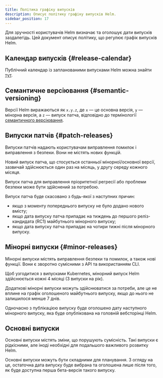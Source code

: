 ```yaml
---
title: Політика графіку випусків
description: Описує політику графіку випусків Helm.
sidebar_position: 17
---
```


Для зручності користувачів Helm визначає та оголошує дати випусків заздалегідь. Цей документ описує політику, що регулює графік випусків Helm.

## Календар випусків {#release-calendar}

Публічний календар із запланованими випусками Helm можна знайти [тут](https://helm.sh/calendar/release).

## Семантичне версіювання {#semantic-versioning}

Версії Helm виражаються як `x.y.z`, де `x` — це основна версія, `y` — мінорна версія, а `z` — випуск патча, відповідно до термінології [семантичного версіювання](https://semver.org/spec/v2.0.0.html).

## Випуски патчів {#patch-releases}

Випуски патчів надають користувачам виправлення помилок і виправлення з безпеки. Вони не містять нових функцій.

Новий випуск патча, що стосується останньої мінорної/основної версії, зазвичай здійснюється один раз на місяць, у другу середу кожного місяця.

Випуск патча для виправлення пріоритетної регресії або проблеми безпеки може бути здійснений за потребою.

Випуск патча буде скасовано з будь-якої з наступних причин:

- якщо з моменту попереднього випуску не було додано нового вмісту;
- якщо дата випуску патча припадає на тиждень до першого реліз-кандидата (RC1) майбутнього мінорного випуску;
- якщо дата випуску патча припадає на чотири тижні після мінорного випуску.

## Мінорні випуски {#minor-releases}

Мінорні випуски містять виправлення безпеки та помилок, а також нові функції. Вони є зворотно сумісними з API та використанням CLI.

Щоб узгодитися з випусками Kubernetes, мінорний випуск Helm здійснюється кожні 4 місяці (3 випуски на рік).

Додаткові мінорні випуски можуть здійснюватися за потреби, але це не вплине на графік оголошеного майбутнього випуску, якщо до нього не залишилося менше 7 днів.

Одночасно з публікацією випуску буде оголошено дату наступного мінорного випуску, яка буде опублікована на головній вебсторінці Helm.

## Основні випуски

Основні випуски містять зміни, що порушують сумісність. Такі випуски є рідкісними, але іноді необхідні для подальшого важливого розвитку Helm.

Основні випуски можуть бути складними для планування. З огляду на це, остаточна дата випуску буде вибрана та оголошена лише після того, як буде доступна перша бета-версія такого випуску.
